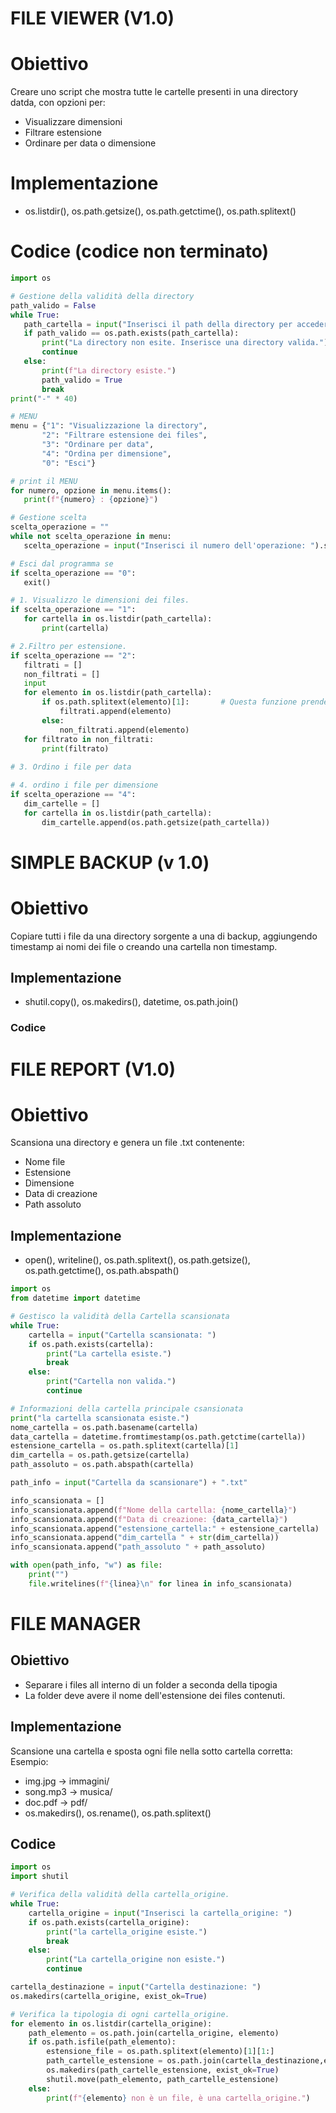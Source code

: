 # FILE VIEWER (V1.0)

# Obiettivo
Creare uno  script che mostra tutte le cartelle presenti in una directory datda, con opzioni per:
 - Visualizzare dimensioni 
 - Filtrare estensione
 - Ordinare per data o dimensione

 # Implementazione

 - os.listdir(), os.path.getsize(), os.path.getctime(), os.path.splitext()

 # Codice (codice non terminato)
 ```python
import os 

# Gestione della validità della directory
path_valido = False
while True:
    path_cartella = input("Inserisci il path della directory per accedere al menu: ")
    if path_valido == os.path.exists(path_cartella):
        print("La directory non esite. Inserisce una directory valida.")
        continue
    else:
        print(f"La directory esiste.")
        path_valido = True 
        break
print("-" * 40)

# MENU 
menu = {"1": "Visualizzazione la directory",
        "2": "Filtrare estensione dei files",
        "3": "Ordinare per data",
        "4": "Ordina per dimensione",
        "0": "Esci"}

# print il MENU
for numero, opzione in menu.items():
    print(f"{numero} : {opzione}")

# Gestione scelta
scelta_operazione = ""
while not scelta_operazione in menu:
    scelta_operazione = input("Inserisci il numero dell'operazione: ").strip()

# Esci dal programma se 
if scelta_operazione == "0":
    exit()

# 1. Visualizzo le dimensioni dei files.
if scelta_operazione == "1":
    for cartella in os.listdir(path_cartella):
        print(cartella)

# 2.Filtro per estensione.
if scelta_operazione == "2":
    filtrati = []
    non_filtrati = []  
    input
    for elemento in os.listdir(path_cartella):
        if os.path.splitext(elemento)[1]:       # Questa funzione prende solo nome, non prende path
            filtrati.append(elemento)
        else: 
            non_filtrati.append(elemento)
    for filtrato in non_filtrati:
        print(filtrato)
    
# 3. Ordino i file per data 

# 4. ordino i file per dimensione
if scelta_operazione == "4":
    dim_cartelle = []
    for cartella in os.listdir(path_cartella):
        dim_cartelle.append(os.path.getsize(path_cartella))

 ```
# SIMPLE BACKUP (v 1.0)

# Obiettivo 
Copiare tutti i file da una directory sorgente a una di backup, aggiungendo timestamp ai nomi dei file o creando una cartella non timestamp.

## Implementazione
- shutil.copy(), os.makedirs(), datetime, os.path.join()

### Codice 

# FILE REPORT (V1.0) 
# Obiettivo

Scansiona una directory e genera un file .txt contenente:
 - Nome file 
 - Estensione 
 - Dimensione 
 - Data di creazione 
 - Path assoluto

 ## Implementazione
 - open(), writeline(), os.path.splitext(), os.path.getsize(), os.path.getctime(), os.path.abspath() 
```python
import os
from datetime import datetime

# Gestisco la validità della Cartella scansionata
while True:
    cartella = input("Cartella scansionata: ")
    if os.path.exists(cartella):
        print("La cartella esiste.")
        break
    else: 
        print("Cartella non valida.")
        continue

# Informazioni della cartella principale csansionata
print("la cartella scansionata esiste.")
nome_cartella = os.path.basename(cartella)
data_cartella = datetime.fromtimestamp(os.path.getctime(cartella))
estensione_cartella = os.path.splitext(cartella)[1]
dim_cartella = os.path.getsize(cartella)
path_assoluto = os.path.abspath(cartella)

path_info = input("Cartella da scansionare") + ".txt"

info_scansionata = []
info_scansionata.append(f"Nome della cartella: {nome_cartella}")
info_scansionata.append(f"Data di creazione: {data_cartella}")
info_scansionata.append("estensione_cartella:" + estensione_cartella)
info_scansionata.append("dim_cartella " + str(dim_cartella))
info_scansionata.append("path_assoluto " + path_assoluto)

with open(path_info, "w") as file:
    print("")
    file.writelines(f"{linea}\n" for linea in info_scansionata)

```
# FILE MANAGER

## Obiettivo
 - Separare i files all interno di un folder a seconda della tipogia
 - La folder deve avere il nome dell'estensione dei files contenuti.  

## Implementazione 
Scansione una cartella e sposta ogni file nella sotto cartella corretta:
Esempio:
 - img.jpg -> immagini/
 - song.mp3 -> musica/
 - doc.pdf -> pdf/
 - os.makedirs(), os.rename(), os.path.splitext()

## Codice
```python 
import os
import shutil

# Verifica della validità della cartella_origine.
while True:
    cartella_origine = input("Inserisci la cartella_origine: ")
    if os.path.exists(cartella_origine):
        print("la cartella_origine esiste.")
        break
    else: 
        print("La cartella_origine non esiste.")
        continue

cartella_destinazione = input("Cartella destinazione: ")
os.makedirs(cartella_origine, exist_ok=True)

# Verifica la tipologia di ogni cartella_origine.
for elemento in os.listdir(cartella_origine):
    path_elemento = os.path.join(cartella_origine, elemento)
    if os.path.isfile(path_elemento):
        estensione_file = os.path.splitext(elemento)[1][1:]
        path_cartelle_estensione = os.path.join(cartella_destinazione,estensione_file)
        os.makedirs(path_cartelle_estensione, exist_ok=True)
        shutil.move(path_elemento, path_cartelle_estensione)  
    else:
        print(f"{elemento} non è un file, è una cartella_origine.")
```  